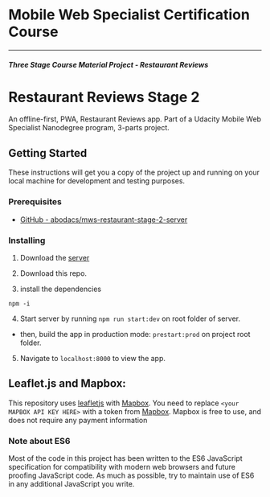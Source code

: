 # Mobile Web Specialist Certification Course

---

#### _Three Stage Course Material Project - Restaurant Reviews_

# Restaurant Reviews Stage 2

An offline-first, PWA, Restaurant Reviews app. Part of a Udacity Mobile Web Specialist Nanodegree program, 3-parts project.

## Getting Started

These instructions will get you a copy of the project up and running on your local machine for development and testing purposes.

### Prerequisites

- [GitHub - abodacs/mws-restaurant-stage-2-server](https://github.com/abodacs/mws-restaurant-stage-2)

### Installing

1.  Download the [server](https://github.com/abodacs/mws-restaurant-stage-2)

2.  Download this repo.
3.  install the dependencies

```shell
npm -i
```

4.  Start server by running `npm run start:dev` on root folder of server.

- then, build the app in production mode: `prestart:prod` on project root folder.

5.  Navigate to `localhost:8000` to view the app.

## Leaflet.js and Mapbox:

This repository uses [leafletjs](https://leafletjs.com/) with [Mapbox](https://www.mapbox.com/). You need to replace `<your MAPBOX API KEY HERE>` with a token from [Mapbox](https://www.mapbox.com/). Mapbox is free to use, and does not require any payment information

### Note about ES6

Most of the code in this project has been written to the ES6 JavaScript specification for compatibility with modern web browsers and future proofing JavaScript code. As much as possible, try to maintain use of ES6 in any additional JavaScript you write.
